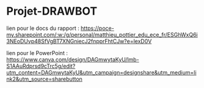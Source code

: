 # Projet-DRAWBOT

lien pour le docs du rapport : https://poce-my.sharepoint.com/:w:/g/personal/matthieu_pottier_edu_ece_fr/ESGhWxQ6i3NEoDUvp48SfVgBT7XNGniecJ2fnpprFhtCJw?e=lexD0V 

lien pour le PowerPoint : https://www.canva.com/design/DAGmwytaKyU/lmb-S1AAuRdprsd9cTrc5g/edit?utm_content=DAGmwytaKyU&utm_campaign=designshare&utm_medium=link2&utm_source=sharebutton
